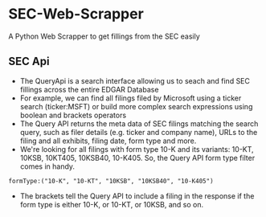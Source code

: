 # SEC-Web-Scrapper
A Python Web Scrapper to get fillings from the SEC easily

## SEC Api
- The QueryApi is a search interface allowing us to seach and find SEC fillings across the entire EDGAR Database
-  For example, we can find all filings filed by Microsoft using a ticker search (ticker:MSFT) or build more complex search expressions using boolean and brackets operators
- The Query API returns the meta data of SEC filings matching the search query, such as filer details (e.g. ticker and company name), URLs to the filing and all exhibits, filing date, form type and more.
- We're looking for all filings with form type 10-K and its variants: 10-KT, 10KSB, 10KT405, 10KSB40, 10-K405. So, the Query API form type filter comes in handy.

` formType:("10-K", "10-KT", "10KSB", "10KSB40", "10-K405") `

- The brackets tell the Query API to include a filing in the response if the form type is either 10-K, or 10-KT, or 10KSB, and so on.
